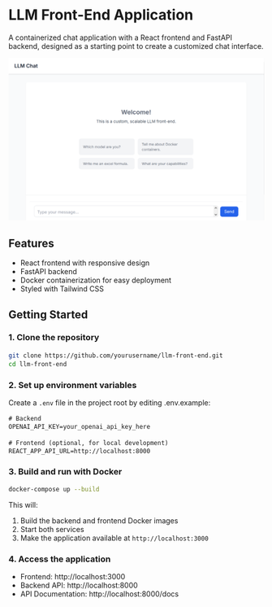 # LLM Front-End Application

A containerized chat application with a React frontend and FastAPI backend, designed as a starting point to create a customized chat interface.

<center><img src="./llm-front-end-screenshot.png" alt="Screenshot of the application" width="600" /></center>

## Features

- React frontend with responsive design
- FastAPI backend
- Docker containerization for easy deployment
- Styled with Tailwind CSS

## Getting Started

### 1. Clone the repository

```bash
git clone https://github.com/yourusername/llm-front-end.git
cd llm-front-end
```

### 2. Set up environment variables

Create a `.env` file in the project root by editing .env.example:

```env
# Backend
OPENAI_API_KEY=your_openai_api_key_here

# Frontend (optional, for local development)
REACT_APP_API_URL=http://localhost:8000
```

### 3. Build and run with Docker

```bash
docker-compose up --build
```

This will:
1. Build the backend and frontend Docker images
2. Start both services
3. Make the application available at `http://localhost:3000`

### 4. Access the application

- Frontend: http://localhost:3000
- Backend API: http://localhost:8000
- API Documentation: http://localhost:8000/docs